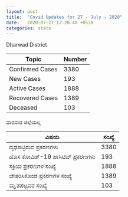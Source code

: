 ```yaml
---
layout: post
title:  "Covid Updates for 27 - July - 2020"
date:   2020-07-27 13:20:40 +0530
categories: stats
---
```


Dharwad District

|Topic|Number|
| ------------- | ------------- |
|Confirmed Cases|3380|
|New Cases|193|
|Active Cases|1888|
|Recovered Cases|1389|
|Deceased|103|

ಧಾರವಾಡ ಜಿಲ್ಲೆಯಲ್ಲ

|ವಿಷಯ|ಸಂಖ್ಯೆ|
| ------------- | ------------- |
|ದೃಢಪಟ್ಟಿರುವ ಪ್ರಕರಣಗಳು |3380|
|ಹೊಸ ಕೋವಿಡ್-19 ಪಾಸಿಟಿವ್ ಪ್ರಕರಣಗಳು |193|
|ಸಕ್ರಿಯ ಪ್ರಕರಣಗಳ ಸಂಖ್ಯೆ |1888|
|ಚೇತರಿಸಿಕೊಂಡ ಪ್ರಕರಣಗಳ ಸಂಖ್ಯೆ |1389|
|ಮೃೃತಪಟ್ಟವರ ಸಂಖ್ಯೆ  |103|
